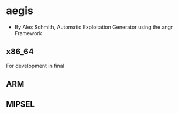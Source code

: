 # aegis
* By Alex Schmith,
Automatic Exploitation Generator using the angr Framework


## x86_64
For development in final
## ARM

## MIPSEL
